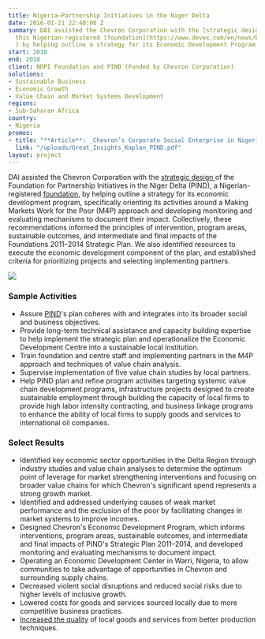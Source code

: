```yaml
---
title: Nigeria—Partnership Initiatives in the Niger Delta
date: 2016-01-21 22:40:00 Z
summary: DAI assisted the Chevron Corporation with the [strategic design ](https://www.devex.com/en/news/chevron/81078)of
  this Nigerian-registered [foundation](https://www.devex.com/en/news/beyond-philanthropy-what-happens-when-a/82220
  ) by helping outline a strategy for its Economic Development Program.
start: 2010
end: 2018
client: NDPI Foundation and PIND (Funded by Chevron Corporation)
solutions:
- Sustainable Business
- Economic Growth
- Value Chain and Market Systems Development
regions:
- Sub-Saharan Africa
country:
- Nigeria
promos:
- title: "**Article**: _Chevron’s Corporate Social Enterprise in Nigeria​_"
  link: "/uploads/Great_Insights_Kaplan_PIND.pdf"
layout: project
---
```


DAI assisted the Chevron Corporation with the [strategic design ](https://www.devex.com/en/news/chevron/81078)of the Foundation for Partnership Initiatives in the Niger Delta (PIND), a Nigerian-registered [foundation,](https://www.devex.com/en/news/beyond-philanthropy-what-happens-when-a/82220) by helping outline a strategy for its economic development program, specifically orienting its activities around a Making Markets Work for the Poor (M4P) approach and developing monitoring and evaluating mechanisms to document their impact. Collectively, these recommendations informed the principles of intervention, program areas, sustainable outcomes, and intermediate and final impacts of the Foundations 2011–2014 Strategic Plan. We also identified resources to execute the economic development component of the plan, and established criteria for prioritizing projects and selecting implementing partners.

![](https://assetify-dai.com/projects/PIND.jpg)

### Sample Activities

* Assure [PIND](http://www.inclusivebusinesshub.org/facilitating-market-led-inclusive-agribusiness-investment/)'s plan coheres with and integrates into its broader social and business objectives.
* Provide long-term technical assistance and capacity building expertise to help implement the strategic plan and operationalize the Economic Development Centre into a sustainable local institution.
* Train foundation and centre staff and implementing partners in the M4P approach and techniques of value chain analysis.
* Supervise implementation of five value chain studies by local partners.
* Help PIND plan and refine program activities targeting systemic value chain development programs, infrastructure projects designed to create sustainable employment through building the capacity of local firms to provide high labor intensity contracting, and business linkage programs to enhance the ability of local firms to supply goods and services to international oil companies.

### Select Results

* Identified key economic sector opportunities in the Delta Region through industry studies and value chain analyses to determine the optimum point of leverage for market strengthening interventions and focusing on broader value chains for which Chevron's significant spend represents a strong growth market.
* Identified and addressed underlying causes of weak market performance and the exclusion of the poor by facilitating changes in market systems to improve incomes.
* Designed Chevron's Economic Development Program, which informs interventions, program areas, sustainable outcomes, and intermediate and final impacts of PIND's Strategic Plan 2011–2014, and developed monitoring and evaluating mechanisms to document impact.
* Operating an Economic Development Center in Warri, Nigeria, to allow communities to take advantage of opportunities in Chevron and surrounding supply chains.
* Decreased violent social disruptions and reduced social risks due to higher levels of inclusive growth.
* Lowered costs for goods and services sourced locally due to more competitive business practices.
* [Increased the quality](http://www.usglc.org/global-impact-project/stories/championing-peace-stability-niger-delta/) of local goods and services from better production techniques.